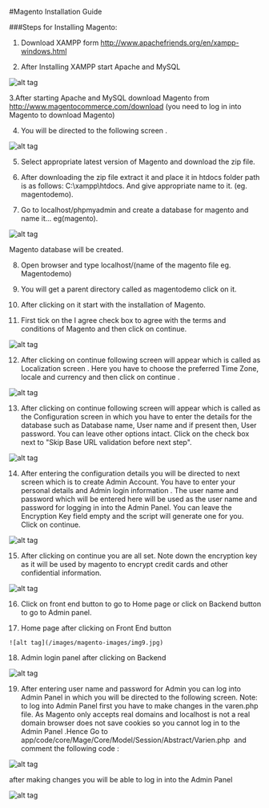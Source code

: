 #Magento Installation Guide

###Steps for Installing Magento:

  1. Download XAMPP form http://www.apachefriends.org/en/xampp-windows.html

  2. After Installing XAMPP start Apache and MySQL 

  ![alt tag](images/magento-images/img1.jpg)

  3.After starting Apache and MySQL download Magento from   http://www.magentocommerce.com/download (you need to log in into Magento to   download Magento)

  4. You will be directed to the following screen .

  ![alt tag](/images/magento-images/img2.jpg)

  5. Select appropriate latest version of Magento and download the zip file.

  6. After downloading the zip file extract it and place it in htdocs folder path is as   follows: C:\xampp\htdocs. And give appropriate name to it. (eg. magentodemo).

  7. Go to localhost/phpmyadmin and create a database for magento and name it...  eg(magento). 

  ![alt tag](/images/magento-images/img3.jpg)

  Magento database will be created.

  8. Open browser and type localhost/(name of the magento file eg. Magentodemo)

  9. You will get a parent directory called as magentodemo click on it.

  10. After clicking on it start with the installation of Magento.

  11. First tick on the I agree check box to agree with the terms and conditions of   Magento and then click on continue.

  ![alt tag](/images/magento-images/img4.jpg)

  12. After clicking on continue following screen will appear which is called as  Localization screen . Here you have to choose the preferred Time Zone, locale and   currency and then click on continue .

  ![alt tag](/images/magento-images/img5.jpg)

  13. After clicking on continue following screen will appear which is called as the  Configuration screen in which you have to enter the details for the database 
  such as Database name, User name and if present then, User password. 
  You can leave other options intact. Click on the check box next 
  to "Skip Base URL validation before next step". 

  ![alt tag](/images/magento-images/img6.jpg)

  14. After entering the configuration details you will be directed to next screen 
  which   is to create Admin Account. You have to enter your personal details and   Admin login information . The user name and password which will be entered
  here will be used as the user name and password for logging in into the Admin   Panel. You can leave the Encryption Key field empty and the script will generate  one for you. Click on continue.

  ![alt tag](/images/magento-images/img7.jpg)

  15. After clicking on continue you are all set. Note down the encryption key 
  as it will be used by magento to encrypt credit cards and other confidential  information.

  ![alt tag](/images/magento-images/img8.jpg)

  16. Click on front end button to go to Home page or click on Backend button 
  to go to Admin panel.

  17. Home page after clicking on Front End button

    ![alt tag](/images/magento-images/img9.jpg)

  18. Admin login panel after clicking on Backend 

  ![alt tag](/images/magento-images/img10.jpg)

  19. After entering user name and password for Admin you can log into
   Admin Panel in which you will be directed to the following screen. 
  Note: to log into Admin Panel first you have to make changes in the 
  varen.php file. As Magento only accepts real domains and localhost is not a 
  real domain browser does not save cookies so you cannot log in to the Admin 
  Panel .Hence Go to app/code/core/Mage/Core/Model/Session/Abstract/Varien.php  
  and comment the following code :

  ![alt tag](/images/magento-images/img11.jpg)

  after making changes you will be able to log in into the Admin Panel

  ![alt tag](/images/magento-images/img12.jpg)